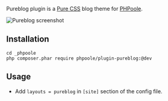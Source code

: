 Pureblog plugin is a [Pure CSS](http://purecss.io) blog theme for [PHPoole](http://phpoole.narno.org).

![Pureblog screenshot](https://raw.github.com/PHPoole/Plugin-Pureblog/master/docs/Pureblog.png)

Installation
------------

    cd _phpoole
    php composer.phar require phpoole/plugin-pureblog:@dev


Usage
-----

* Add ```layouts = pureblog``` in ```[site]``` section of the config file.
